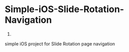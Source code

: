 Simple-iOS-Slide-Rotation-Navigation
====================================
1.
 simple iOS project for Slide Rotation page navigation
